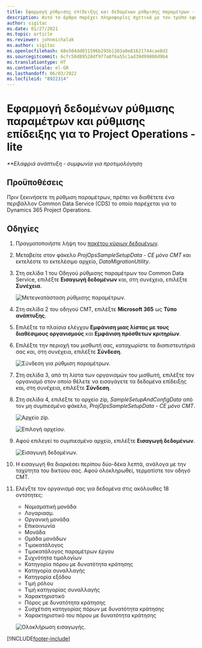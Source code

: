 ```yaml
---
title: Εφαρμογή ρύθμισης επίδειξης και δεδομένων ρύθμισης παραμέτρων - lite
description: Αυτό το άρθρο παρέχει πληροφορίες σχετικά με τον τρόπο εφαρμογής και την εφαρμογής ρύθμισης έκδοσης επίδειξης και δεδομένων ρύθμισης παραμέτρων για το Project Operations.
author: sigitac
ms.date: 01/27/2021
ms.topic: article
ms.reviewer: johnmichalak
ms.author: sigitac
ms.openlocfilehash: 68e504dd031596b295b1383a8e81621744cae8d2
ms.sourcegitcommit: 6cfc50d89528df977a8f6a55c1ad39d99800d9b4
ms.translationtype: HT
ms.contentlocale: el-GR
ms.lasthandoff: 06/03/2022
ms.locfileid: "8922314"
---
```

# <a name="apply-demo-setup-and-configuration-data-for-project-operations---lite"></a>Εφαρμογή δεδομένων ρύθμισης παραμέτρων και ρύθμισης επίδειξης για το Project Operations - lite 

_**Ελαφριά ανάπτυξη - συμφωνία για προτιμολόγηση_



## <a name="prerequisites"></a>Προϋποθέσεις

Πριν ξεκινήσετε τη ρύθμιση παραμέτρων, πρέπει να διαθέτετε ένα περιβάλλον Common Data Service (CDS) το οποίο παρέχεται για το Dynamics 365 Project Operations.


## <a name="instructions"></a>Οδηγίες

1. Πραγματοποιήστε λήψη του [πακέτου κύριων δεδομένων](https://download.microsoft.com/download/3/4/1/341bf279-a64f-4baa-af31-ce624859b518/ProjOpsSampleSetupData-%20CE%20only.zip). 
2. Μεταβείτε στον φάκελο *ProjOpsSampleSetupData - CE μόνο CMT* και εκτελέστε το εκτελέσιμο αρχείο, *DataMigrationUtility*.
3. Στη σελίδα 1 του Οδηγού ρύθμισης παραμέτρων του Common Data Service, επιλέξτε **Εισαγωγή δεδομένων** και, στη συνέχεια, επιλέξτε **Συνέχεια**.

    ![Μετεγκατάσταση ρύθμισης παραμέτρων.](./media/1ConfigurationMigration.png)

4. Στη σελίδα 2 του οδηγού CMT, επιλέξτε **Microsoft 365** ως **Τύπο ανάπτυξης**.
5. Επιλέξτε τα πλαίσια ελέγχου **Εμφάνιση μιας λίστας με τους διαθέσιμους οργανισμούς** και **Εμφάνιση πρόσθετων κριτηρίων**.
6. Επιλέξτε την περιοχή του μισθωτή σας, καταχωρίστε τα διαπιστευτήριά σας και, στη συνέχεια, επιλέξτε **Σύνδεση**.

   ![Σύνδεση για ρύθμιση παραμέτρων.](./media/2ConfigurationSignin.png)

7. Στη σελίδα 3, από τη λίστα των οργανισμών του μισθωτή, επιλέξτε τον οργανισμό στον οποίο θέλετε να εισαγάγετε τα δεδομένα επίδειξης και, στη συνέχεια, επιλέξτε **Σύνδεση**.
8. Στη σελίδα 4, επιλέξτε το αρχείο zip, *SampleSetupAndConfigData* από τον μη συμπιεσμένο φάκελο, *ProjOpsSampleSetupData - CE μόνο CMT*.

   ![Αρχείο zip.](./media/3ZipFile.png)

   ![Επιλογή αρχείου.](./media/4SelectAFile.png)

9. Αφού επιλεγεί το συμπιεσμένο αρχείο, επιλέξτε **Εισαγωγή δεδομένων**.

   ![Εισαγωγή δεδομένων.](./media/5ImportData.png)

10. Η εισαγωγή θα διαρκέσει περίπου δύο-δέκα λεπτά, ανάλογα με την ταχύτητα του δικτύου σας. Αφού ολοκληρωθεί, τερματίστε τον οδηγό CMT. 
11. Ελέγξτε τον οργανισμό σας για δεδομένα στις ακόλουθες 18 οντότητες:

    -   Νομισματική μονάδα
    -   Λογαριασμ.
    -   Οργανική μονάδα
    -   Επικοινωνία
    -   Μονάδα
    -   Ομάδα μονάδων
    -   Τιμοκατάλογος
    -   Τιμοκατάλογος παραμέτρων έργου 
    -   Συχνότητα τιμολογίων
    -   Κατηγορία πόρου με δυνατότητα κράτησης
    -   Κατηγορία συναλλαγής
    -   Κατηγορία εξόδου
    -   Τιμή ρόλου
    -   Τιμή κατηγορίας συναλλαγής
    -   Χαρακτηριστικό
    -   Πόρος με δυνατότητα κράτησης
    -   Συσχέτιση κατηγορίας πόρων με δυνατότητα κράτησης
    -   Χαρακτηριστικό του πόρου με δυνατότητα κράτησης

    ![Ολοκλήρωση εισαγωγής.](./media/6CompleteImport.png)


[!INCLUDE[footer-include](../includes/footer-banner.md)]
